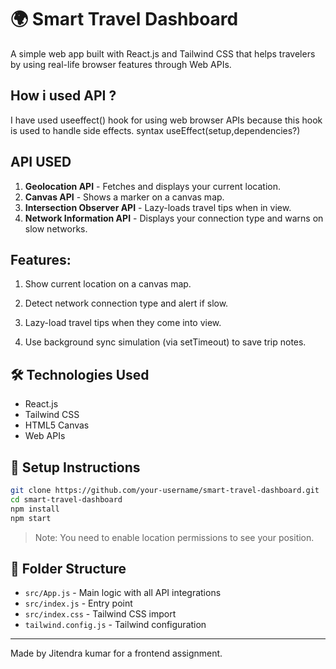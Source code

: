 # 🌍 Smart Travel Dashboard

A simple web app built with React.js and Tailwind CSS that helps travelers by using real-life browser features through Web APIs.

## How i used API ?
I have used  useeffect() hook for using web browser APIs because this hook is used to handle side effects.
syntax  useEffect(setup,dependencies?)

##  API USED

1. **Geolocation API** - Fetches and displays your current location.
2. **Canvas API** - Shows a marker on a canvas map.
3. **Intersection Observer API** - Lazy-loads travel tips when in view.
4. **Network Information API** - Displays your connection type and warns on slow networks.

##  Features:
1. Show current location on a canvas map.

2. Detect network connection type and alert if slow.

3. Lazy-load travel tips when they come into view.

4. Use background sync simulation (via setTimeout) to save trip notes.



## 🛠️ Technologies Used

- React.js
- Tailwind CSS
- HTML5 Canvas
- Web APIs

## 🚀 Setup Instructions

```bash
git clone https://github.com/your-username/smart-travel-dashboard.git
cd smart-travel-dashboard
npm install
npm start
```

> Note: You need to enable location permissions to see your position.

## 📂 Folder Structure

- `src/App.js` - Main logic with all API integrations
- `src/index.js` - Entry point
- `src/index.css` - Tailwind CSS import
- `tailwind.config.js` - Tailwind configuration

---

Made by Jitendra kumar for a frontend assignment.
